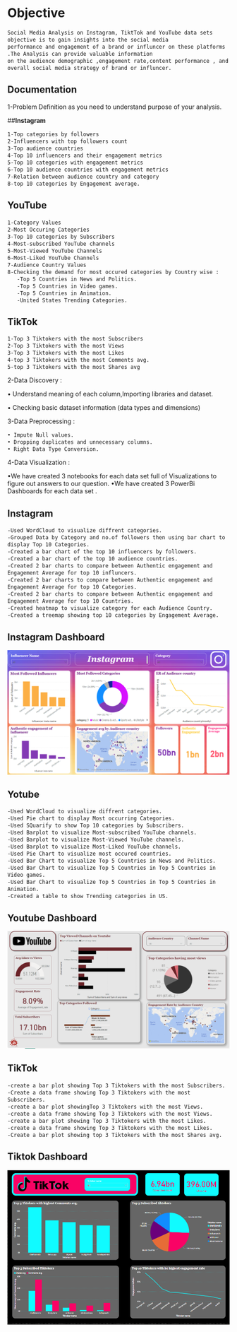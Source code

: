 # Objective

    Social Media Analysis on Instagram, TiktTok and YouTube data sets objective is to gain insights into the social media 
    performance and engagement of a brand or influncer on these platforms .The Analysis can provide valuable information
    on the audience demographic ,engagement rate,content performance , and overall social media strategy of brand or influncer.


## Documentation

1-Problem Definition as you need to understand purpose of your analysis.

##**Instagram**

    1-Top categories by followers
    2-Influencers with top followers count
    3-Top audience countries
    4-Top 10 influencers and their engagement metrics
    5-Top 10 categories with engagement metrics
    6-Top 10 audience countries with engagement metrics
    7-Relation between audience country and category
    8-top 10 categories by Engagement average.

## **YouTube**
    1-Category Values
    2-Most Occuring Categories
    3-Top 10 categories by Subscribers
    4-Most-subscribed YouTube channels
    5-Most-Viewed YouTube Channels
    6-Most-Liked YouTube Channels
    7-Audience Country Values
    8-Checking the demand for most occured categories by Country wise :
       -Top 5 Countries in News and Politics.
       -Top 5 Countries in Video games.
       -Top 5 Countries in Animation.
       -United States Trending Categories.
## **TikTok**

    1-Top 3 Tiktokers with the most Subscribers
    2-Top 3 Tiktokers with the most Views
    3-Top 3 Tiktokers with the most Likes
    4-top 3 Tiktokers with the most Comments avg.
    5-top 3 Tiktokers with the most Shares avg
    
2-Data Discovery :

• Understand meaning of each column,Importing libraries and dataset.

• Checking basic dataset information (data types and dimensions)

3-Data Preprocessing :

    • Impute Null values.
    • Dropping duplicates and unnecessary columns.
    • Right Data Type Conversion.
4-Data Visualization : 

•We have created 3 notebooks for each data set full of Visualizations to figure out answers to our question.
•We have created 3 PowerBi Dashboards for each data set .

## **Instagram**
    -Used WordCloud to visualize diffrent categories.
    -Grouped Data by Category and no.of followers then using bar chart to display Top 10 Categories.
    -Created a bar chart of the top 10 influencers by followers.
    -Created a bar chart of the top 10 audience countries.
    -Created 2 bar charts to compare between Authentic engagement and Engagement Average for top 10 influncers.
    -Created 2 bar charts to compare between Authentic engagement and Engagement Average for top 10 Categories.
    -Created 2 bar charts to compare between Authentic engagement and Engagement Average for top 10 Countries.
    -Created heatmap to visualize category for each Audience Country.
    -Created a treemap showing top 10 categories by Engagement Average.
    
    
    
## **Instagram Dashboard**
    
![Instagram Dashboard](https://raw.githubusercontent.com/Jannah58/Social-Media-Analysis/zeyadReadme/InstagramDashBoard.png)

## **Yotube**
    -Used WordCloud to visualize diffrent categories.
    -Used Pie chart to display Most occurring Categories.
    -Used SQuarify to show Top 10 categories by Subscribers.
    -Used Barplot to visualize Most-subscribed YouTube channels.
    -Used Barplot to visualize Most-Viewed YouTube channels.
    -Used Barplot to visualize Most-Liked YouTube channels.
    -Used Pie Chart to visualize most occured countries.
    -Used Bar Chart to visualize Top 5 Countries in News and Politics.
    -Used Bar Chart to visualize Top 5 Countries in Top 5 Countries in Video games.
    -Used Bar Chart to visualize Top 5 Countries in Top 5 Countries in Animation.
    -Created a table to show Trending categories in US.
    

## **Youtube Dashboard**
    
![Youtube Dashboard](https://raw.githubusercontent.com/Jannah58/Social-Media-Analysis/zeyadReadme/YoutubeDashBoardpng.png)

## **TikTok**
    -create a bar plot showing Top 3 Tiktokers with the most Subscribers.
    -Create a data frame showing Top 3 Tiktokers with the most Subscribers.
    -create a bar plot showingTop 3 Tiktokers with the most Views.
    -create a data frame showing Top 3 Tiktokers with the most Views.
    -create a bar plot showing Top 3 Tiktokers with the most Likes.
    -create a data frame showing Top 3 Tiktokers with the most Likes.
    -Create a bar plot showing top 3 Tiktokers with the most Shares avg.
    

## **Tiktok Dashboard**
    
![Tiktok Dashboard](https://raw.githubusercontent.com/Jannah58/Social-Media-Analysis/zeyadReadme/TikTokDashboard.png)


